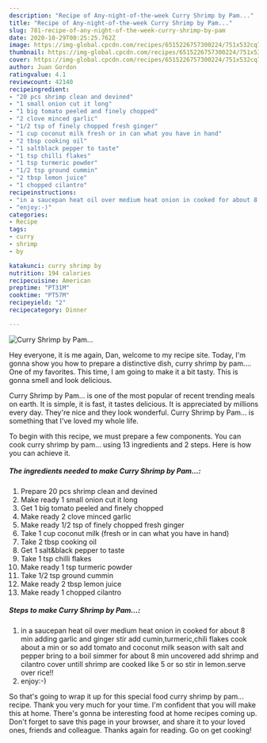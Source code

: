 ```yaml
---
description: "Recipe of Any-night-of-the-week Curry Shrimp by Pam..."
title: "Recipe of Any-night-of-the-week Curry Shrimp by Pam..."
slug: 781-recipe-of-any-night-of-the-week-curry-shrimp-by-pam
date: 2020-10-29T00:25:25.762Z
image: https://img-global.cpcdn.com/recipes/6515226757300224/751x532cq70/curry-shrimp-by-pam-recipe-main-photo.jpg
thumbnail: https://img-global.cpcdn.com/recipes/6515226757300224/751x532cq70/curry-shrimp-by-pam-recipe-main-photo.jpg
cover: https://img-global.cpcdn.com/recipes/6515226757300224/751x532cq70/curry-shrimp-by-pam-recipe-main-photo.jpg
author: Juan Gordon
ratingvalue: 4.1
reviewcount: 42140
recipeingredient:
- "20 pcs shrimp clean and devined"
- "1 small onion cut it long"
- "1 big tomato peeled and finely chopped"
- "2 clove minced garlic"
- "1/2 tsp of finely chopped fresh ginger"
- "1 cup coconut milk fresh or in can what you have in hand"
- "2 tbsp cooking oil"
- "1 saltblack pepper to taste"
- "1 tsp chilli flakes"
- "1 tsp turmeric powder"
- "1/2 tsp ground cummin"
- "2 tbsp lemon juice"
- "1 chopped cilantro"
recipeinstructions:
- "in a saucepan heat oil over medium heat onion in cooked for about 8 min adding garlic and ginger stir add cumin,turmeric,chili flakes cook about a min or so add tomato and coconut milk season with salt and pepper bring to a boil simmer for about 8 min uncovered add shrimp and cilantro cover untill shrimp are cooked like 5 or so stir in lemon.serve over rice!!"
- "enjoy:-)"
categories:
- Recipe
tags:
- curry
- shrimp
- by

katakunci: curry shrimp by 
nutrition: 194 calories
recipecuisine: American
preptime: "PT31M"
cooktime: "PT57M"
recipeyield: "2"
recipecategory: Dinner

---
```



![Curry Shrimp by Pam...](https://img-global.cpcdn.com/recipes/6515226757300224/751x532cq70/curry-shrimp-by-pam-recipe-main-photo.jpg)

Hey everyone, it is me again, Dan, welcome to my recipe site. Today, I'm gonna show you how to prepare a distinctive dish, curry shrimp by pam.... One of my favorites. This time, I am going to make it a bit tasty. This is gonna smell and look delicious.



Curry Shrimp by Pam... is one of the most popular of recent trending meals on earth. It is simple, it is fast, it tastes delicious. It is appreciated by millions every day. They're nice and they look wonderful. Curry Shrimp by Pam... is something that I've loved my whole life.


To begin with this recipe, we must prepare a few components. You can cook curry shrimp by pam... using 13 ingredients and 2 steps. Here is how you can achieve it.

<!--inarticleads1-->

##### The ingredients needed to make Curry Shrimp by Pam...:

1. Prepare 20 pcs shrimp clean and devined
1. Make ready 1 small onion cut it long
1. Get 1 big tomato peeled and finely chopped
1. Make ready 2 clove minced garlic
1. Make ready 1/2 tsp of finely chopped fresh ginger
1. Take 1 cup coconut milk (fresh or in can what you have in hand)
1. Take 2 tbsp cooking oil
1. Get 1 salt&amp;black pepper to taste
1. Take 1 tsp chilli flakes
1. Make ready 1 tsp turmeric powder
1. Take 1/2 tsp ground cummin
1. Make ready 2 tbsp lemon juice
1. Make ready 1 chopped cilantro




<!--inarticleads2-->

##### Steps to make Curry Shrimp by Pam...:

1. in a saucepan heat oil over medium heat onion in cooked for about 8 min adding garlic and ginger stir add cumin,turmeric,chili flakes cook about a min or so add tomato and coconut milk season with salt and pepper bring to a boil simmer for about 8 min uncovered add shrimp and cilantro cover untill shrimp are cooked like 5 or so stir in lemon.serve over rice!!
1. enjoy:-)




So that's going to wrap it up for this special food curry shrimp by pam... recipe. Thank you very much for your time. I'm confident that you will make this at home. There's gonna be interesting food at home recipes coming up. Don't forget to save this page in your browser, and share it to your loved ones, friends and colleague. Thanks again for reading. Go on get cooking!
